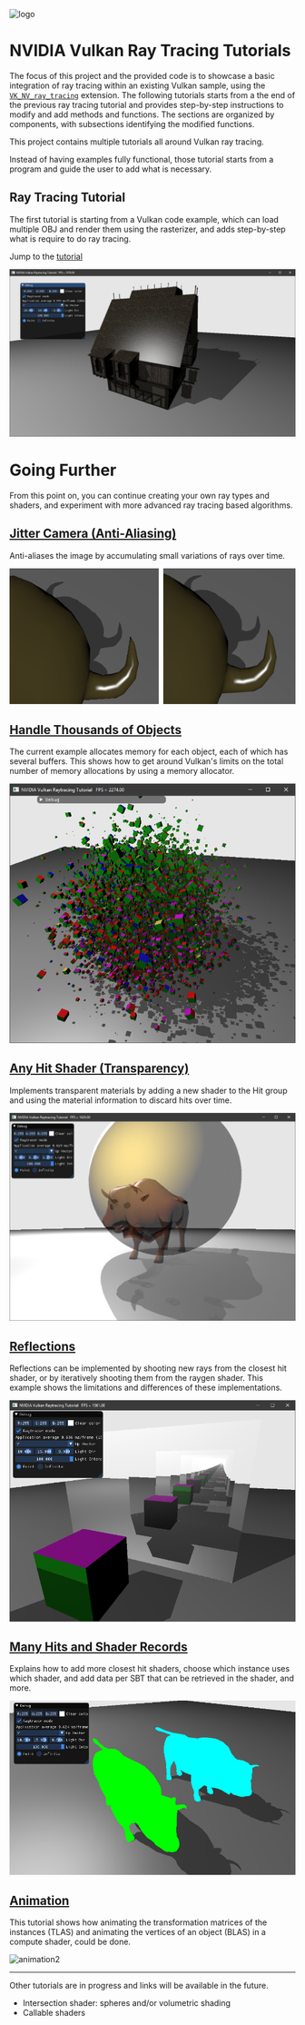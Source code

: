 ﻿![logo](http://nvidianews.nvidia.com/_ir/219/20157/NV_Designworks_logo_horizontal_greenblack.png)

# NVIDIA Vulkan Ray Tracing Tutorials

The focus of this project and the provided code is to showcase a basic integration of
ray tracing within an existing Vulkan sample, using the
[`VK_NV_ray_tracing`](https://www.khronos.org/registry/vulkan/specs/1.1-extensions/html/vkspec.html#VK_NV_ray_tracing) extension.
The following tutorials starts from a the end of the previous ray tracing tutorial and provides step-by-step instructions to modify and add methods and functions.
The sections are organized by components, with subsections identifying the modified functions.

This project contains multiple tutorials all around Vulkan ray tracing.

Instead of having examples fully functional, those tutorial starts from a program and guide the user to add what is necessary.

## Ray Tracing Tutorial

The first tutorial is starting from a Vulkan code example, which can load multiple OBJ and render them using the rasterizer, and adds step-by-step what is require to do ray tracing.

Jump to the [tutorial](ray_tracing__simple)

![resultRaytraceShadowMedieval](ray_tracing__simple/images/resultRaytraceShadowMedieval.png)

# Going Further

From this point on, you can continue creating your own ray types and shaders, and experiment with more advanced ray tracing based algorithms.

## [Jitter Camera (Anti-Aliasing)](ray_tracing_jitter_cam)

Anti-aliases the image by accumulating small variations of rays over time.

![antialiasing](ray_tracing_jitter_cam/images/antialiasing.png)

## [Handle Thousands of Objects](ray_tracing_instances)

The current example allocates memory for each object, each of which has several buffers.
This shows how to get around Vulkan's limits on the total number of memory allocations by using a memory allocator.

![VkInstances](ray_tracing_instances/images/VkInstances.png)

## [Any Hit Shader (Transparency)](ray_tracing_anyhit)

Implements transparent materials by adding a new shader to the Hit group and using the material
information to discard hits over time.

![anyhit](ray_tracing_anyhit/images/anyhit.png)

## [Reflections](ray_tracing_reflections)

Reflections can be implemented by shooting new rays from the closest hit shader, or by iteratively shooting them from the raygen shader. This example shows the limitations and differences of these implementations.

![reflections](ray_tracing_reflections/images/reflections.png)

## [Many Hits and Shader Records](ray_tracing_manyhits)

Explains how to add more closest hit shaders, choose which instance uses which shader, and add data per SBT that can be retrieved in the shader, and more.

![manyhits](ray_tracing_manyhits/images/manyhits.png)

## [Animation](ray_tracing_animation)

This tutorial shows how animating the transformation matrices of the instances (TLAS) and animating the vertices of an object (BLAS) in a compute shader, could be done.

![animation2](ray_tracing_animation/images/animation2.gif)

----

Other tutorials are in progress and links will be available in the future.

* Intersection shader: spheres and/or volumetric shading
* Callable shaders
